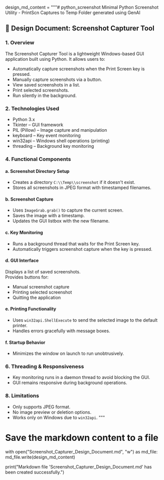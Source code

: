 design_md_content = """# python_screenshot
Minimal Python Screenshot Utility - PrintScn Captures to Temp Folder generated using GenAI

## 📘 Design Document: Screenshot Capturer Tool

### 1. Overview
The Screenshot Capturer Tool is a lightweight Windows-based GUI application built using Python. It allows users to:

- Automatically capture screenshots when the Print Screen key is pressed.
- Manually capture screenshots via a button.
- View saved screenshots in a list.
- Print selected screenshots.
- Run silently in the background.

### 2. Technologies Used
- Python 3.x
- Tkinter – GUI framework
- PIL (Pillow) – Image capture and manipulation
- keyboard – Key event monitoring
- win32api – Windows shell operations (printing)
- threading – Background key monitoring

### 4. Functional Components

#### a. Screenshot Directory Setup
- Creates a directory `C:\\Temp\\screenshot` if it doesn't exist.
- Stores all screenshots in JPEG format with timestamped filenames.

#### b. Screenshot Capture
- Uses `ImageGrab.grab()` to capture the current screen.
- Saves the image with a timestamp.
- Updates the GUI listbox with the new filename.

#### c. Key Monitoring
- Runs a background thread that waits for the Print Screen key.
- Automatically triggers screenshot capture when the key is pressed.

#### d. GUI Interface
Displays a list of saved screenshots.  
Provides buttons for:
- Manual screenshot capture
- Printing selected screenshot
- Quitting the application

#### e. Printing Functionality
- Uses `win32api.ShellExecute` to send the selected image to the default printer.
- Handles errors gracefully with message boxes.

#### f. Startup Behavior
- Minimizes the window on launch to run unobtrusively.

### 6. Threading & Responsiveness
- Key monitoring runs in a daemon thread to avoid blocking the GUI.
- GUI remains responsive during background operations.

### 8. Limitations
- Only supports JPEG format.
- No image preview or deletion options.
- Works only on Windows due to `win32api`.
"""

# Save the markdown content to a file
with open("Screenshot_Capturer_Design_Document.md", "w") as md_file:
    md_file.write(design_md_content)

print("Markdown file 'Screenshot_Capturer_Design_Document.md' has been created successfully.")

